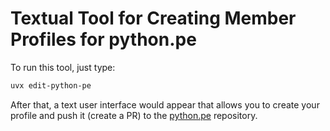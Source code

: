 # Textual Tool for Creating Member Profiles for python.pe

To run this tool, just type:

```sh
uvx edit-python-pe
```

After that, a text user interface would appear that allows you to create your
profile and push it (create a PR) to the
[python.pe](https://github.com/pythonpe/python.pe) repository.

